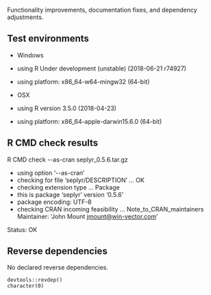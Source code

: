 
Functionality improvements, documentation fixes, and dependency adjustments.

## Test environments

  * Windows
  * using R Under development (unstable) (2018-06-21 r74927)
  * using platform: x86_64-w64-mingw32 (64-bit)

  * OSX
  * using R version 3.5.0 (2018-04-23)
  * using platform: x86_64-apple-darwin15.6.0 (64-bit)
 

## R CMD check results

  R CMD check --as-cran seplyr_0.5.6.tar.gz 

  * using option ‘--as-cran’
  * checking for file ‘seplyr/DESCRIPTION’ ... OK
  * checking extension type ... Package
  * this is package ‘seplyr’ version ‘0.5.6’
  * package encoding: UTF-8
  * checking CRAN incoming feasibility ... Note_to_CRAN_maintainers
  Maintainer: ‘John Mount <jmount@win-vector.com>’

  Status: OK

## Reverse dependencies

No declared reverse dependencies.

    devtools::revdep()
    character(0)



